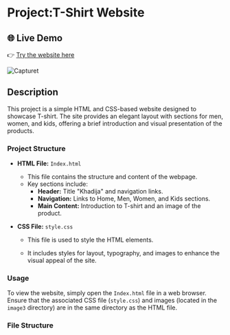# Project:T-Shirt Website

## 🌐 Live Demo
👉 [Try the website here](https://khzouhair.github.io/Project_3/)

![Capturet](https://github.com/user-attachments/assets/8dd2895b-9dd6-414d-b531-693700067856)

## Description

This project is a simple HTML and CSS-based website designed to showcase T-shirt. The site provides an elegant layout with sections for men, women, and kids, offering a brief introduction and visual presentation of the products.

### Project Structure

- **HTML File:** `Index.html`
  - This file contains the structure and content of the webpage.
  - Key sections include:
    - **Header:** Title "Khadija" and navigation links.
    - **Navigation:** Links to Home, Men, Women, and Kids sections.
    - **Main Content:** Introduction to T-shirt and an image of the product.
    
- **CSS File:** `style.css`
  - This file is used to style the HTML elements.

  - It includes styles for layout, typography, and images to enhance the visual appeal of the site.

### Usage

To view the website, simply open the `Index.html` file in a web browser. Ensure that the associated CSS file (`style.css`) and images (located in the `image3` directory) are in the same directory as the HTML file.

### File Structure

